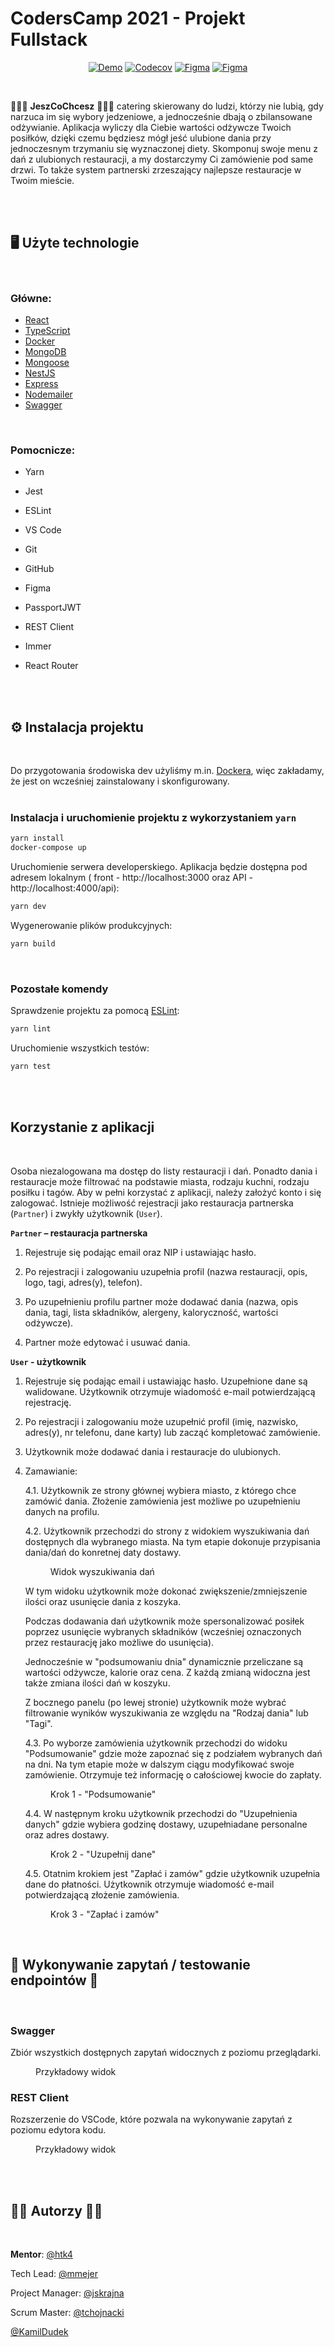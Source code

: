# CodersCamp 2021 - Projekt Fullstack

<div align="center">

[![Demo](https://img.shields.io/badge/-demo-green?logo=github)](https://coderscamp2021-hk-fullstack.herokuapp.com/)
[![Codecov](https://img.shields.io/codecov/c/github/CodersCamp2021-HK/CodersCamp2021.Project.Fullstack?logo=codecov)](https://app.codecov.io/gh/CodersCamp2021-HK/CodersCamp2021.Project.Fullstack)
[![Figma](https://img.shields.io/badge/-figJam-violet?logo=figJam)](https://www.figma.com/file/51gzaCTbilz6X9r0PZxmhX/Project.Fullstack?node-id=0%3A1)
[![Figma](https://img.shields.io/badge/-figma-blue?logo=figma)](https://www.figma.com/file/Cwxh4WHHLxBhhyxJQIgsI9/Project.Fullstack?node-id=10%3A13)

</div>

<br/>

<p>
🍲🍝🍜 <strong>JeszCoChcesz</strong> 🍲🍝🍜 catering skierowany do ludzi, którzy nie lubią, gdy narzuca im się wybory jedzeniowe, a jednocześnie dbają o zbilansowane odżywianie. Aplikacja wyliczy dla Ciebie wartości odżywcze Twoich posiłków, dzięki czemu będziesz mógł jeść ulubione dania przy jednoczesnym trzymaniu się wyznaczonej diety. Skomponuj swoje menu z dań z ulubionych restauracji, a my dostarczymy Ci zamówienie pod same drzwi. To także system partnerski zrzeszający najlepsze restauracje w Twoim mieście.</p>

<br/>
<br/>

## 🖥️ Użyte technologie

<br/>

### Główne:

- [React](https://pl.reactjs.org/)
- [TypeScript](https://www.typescriptlang.org/docs/)
- [Docker](https://docs.docker.com/get-docker/)
- [MongoDB](https://www.mongodb.com/)
- [Mongoose](https://mongoosejs.com/)
- [NestJS](https://nestjs.com/)
- [Express](https://expressjs.com/)
- [Nodemailer](https://nodemailer.com/)
- [Swagger](https://swagger.io/tools/swaggerhub)

<br/>

### Pomocnicze:

- Yarn
- Jest
- ESLint
- VS Code
- Git
- GitHub
- Figma
- PassportJWT
- REST Client
- Immer
- React Router

  <br/>
  <br/>

## ⚙️ Instalacja projektu

<br/>

Do przygotowania środowiska dev użyliśmy m.in. [Dockera](https://docs.docker.com/get-docker/), więc zakładamy, że jest on wcześniej zainstalowany i skonfigurowany.
<br/>
<br/>

### Instalacja i uruchomienie projektu z wykorzystaniem `yarn`

```bash
yarn install
docker-compose up
```

Uruchomienie serwera developerskiego. Aplikacja będzie dostępna pod adresem lokalnym ( front - http://localhost:3000 oraz API - http://localhost:4000/api):

```bash
yarn dev
```

Wygenerowanie plików produkcyjnych:

```bash
yarn build
```

<br/>

### Pozostałe komendy

Sprawdzenie projektu za pomocą [ESLint](https://eslint.org/):

```bash
yarn lint
```

Uruchomienie wszystkich testów:

```bash
yarn test
```

<br/>
<br/>

## Korzystanie z aplikacji

<br/>

Osoba niezalogowana ma dostęp do listy restauracji i dań. Ponadto dania i restauracje może filtrować na podstawie miasta, rodzaju kuchni, rodzaju posiłku i tagów.
Aby w pełni korzystać z aplikacji, należy założyć konto i się zalogować. Istnieje możliwość rejestracji jako restauracja partnerska (`Partner`) i zwykły użytkownik (`User`).

**`Partner` – restauracja partnerska**

1. Rejestruje się podając email oraz NIP i ustawiając hasło.

2. Po rejestracji i zalogowaniu uzupełnia profil (nazwa restauracji, opis, logo, tagi, adres(y), telefon).

3. Po uzupełnieniu profilu partner może dodawać dania (nazwa, opis dania, tagi, lista składników, alergeny, kaloryczność, wartości odżywcze).

4. Partner może edytować i usuwać dania.

**`User` - użytkownik**

1. Rejestruje się podając email i ustawiając hasło. Uzupełnione dane są walidowane. Użytkownik otrzymuje wiadomość e-mail potwierdzającą rejestrację.

2. Po rejestracji i zalogowaniu może uzupełnić profil (imię, nazwisko, adres(y), nr telefonu, dane karty) lub zacząć kompletować zamówienie.

3. Użytkownik może dodawać dania i restauracje do ulubionych.

4. Zamawianie:

   4.1. Użytkownik ze strony głównej wybiera miasto, z którego chce zamówić dania. Złożenie zamówienia jest możliwe po uzupełnieniu danych na profilu.

   4.2. Użytkownik przechodzi do strony z widokiem wyszukiwania dań dostępnych dla wybranego miasta. Na tym etapie dokonuje przypisania dania/dań do konretnej daty dostawy.
   <figure>
    <img src="./docs/search_view.png" alt="">
    <figcaption>Widok wyszukiwania dań</figcaption>
    </figure>
   
    W tym widoku użytkownik może dokonać zwiększenie/zmniejszenie ilości oraz usunięcie dania z koszyka. 

    Podczas dodawania dań użytkownik może spersonalizować posiłek poprzez usunięcie wybranych składników (wcześniej oznaczonych przez restaurację jako możliwe do usunięcia).
   
    Jednocześnie w "podsumowaniu dnia" dynamicznie przeliczane są wartości odżywcze, kalorie oraz cena. Z każdą zmianą widoczna jest także zmiana ilości dań w koszyku.

    Z bocznego panelu (po lewej stronie) użytkownik może wybrać filtrowanie wyników wyszukiwania ze względu na "Rodzaj dania" lub "Tagi".
   
   4.3. Po wyborze zamówienia użytkownik przechodzi do widoku "Podsumowanie" gdzie może zapoznać się z podziałem wybranych dań na dni. Na tym etapie może w dalszym ciągu modyfikować swoje zamówienie. Otrzymuje też informację o całościowej kwocie do zapłaty.

    <figure>
    <img src="./docs/step1.png" alt="">
    <figcaption>Krok 1 - "Podsumowanie"</figcaption>
    </figure>

   4.4. W następnym kroku użytkownik przechodzi do "Uzupełnienia danych" gdzie wybiera godzinę dostawy, uzupełniadane personalne oraz adres dostawy.

    <figure>
    <img src="./docs/step2.png" alt="">
    <figcaption>Krok 2 - "Uzupełnij dane"</figcaption>
    </figure>

   4.5. Otatnim krokiem jest "Zapłać i zamów" gdzie użytkownik uzupełnia dane do płatności. Użytkownik otrzymuje wiadomość e-mail potwierdzającą złożenie zamówienia.

    <figure>
    <img src="./docs/step3.png" alt="">
    <figcaption>Krok 3 - "Zapłać i zamów"</figcaption>
    </figure>

<br/>


## 📢 Wykonywanie zapytań / testowanie endpointów 📣

<br/>

### Swagger

Zbiór wszystkich dostępnych zapytań widocznych z poziomu przeglądarki.
<br/>

<figure>
    <img src="./docs/swagger.png" alt="">
    <figcaption>Przykładowy widok</figcaption>
</figure>

### REST Client

Rozszerzenie do VSCode, które pozwala na wykonywanie zapytań z poziomu edytora kodu.
<br/>

<figure>
    <img src="./docs/rest_client.png" alt="">
    <figcaption>Przykładowy widok</figcaption>
</figure>

<br/>
<br/>

## 👨‍💻 Autorzy 👩‍💻

<br/>

**Mentor**: [@htk4](https://github.com/htk4)

Tech Lead: [@mmejer](https://github.com/mmejer)

Project Manager: [@jskrajna](https://github.com/jskrajna)

Scrum Master: [@tchojnacki](https://github.com/tchojnacki)

[@KamilDudek](https://github.com/KamilDudek)

